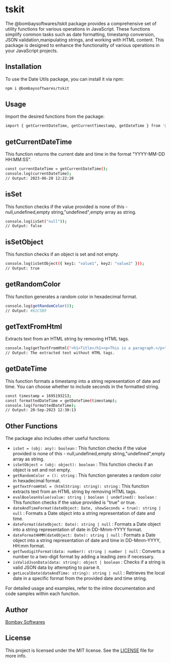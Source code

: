 # tskit

The @bombaysoftwares/tskit package provides a comprehensive set of utility functions for various operations in JavaScript. These functions simplify common tasks such as date formatting, timestamp conversion, JSON validation,manipulating strings, and working with HTML content. This package is designed to enhance the functionality of various operations in your JavaScript projects.

## Installation

To use the Date Utils package, you can install it via npm:

```bash
npm i @bombaysoftwares/tskit
```

## Usage

Import the desired functions from the package:

```bash
import { getCurrentDateTime, getCurrentTimestamp, getDateTime } from '@bombaysoftwares/tskit';
```

## getCurrentDateTime

This function returns the current date and time in the format "YYYY-MM-DD HH:MM:SS".

```bash
const currentDateTime = getCurrentDateTime();
console.log(currentDateTime);
// Output: 2023-06-20 12:22:20
```

## isSet

This function checks if the value provided is none of this - null,undefined,empty string,"undefined",empty array as string.

```bash
console.log(isSet("null"));
// Output: false
```

## isSetObject

This function checks if an object is set and not empty.

```bash
console.log(isSetObject({ key1: "value1", key2: "value2" }));
// Output: true
```

## getRandomColor

This function generates a random color in hexadecimal format.

```bash
console.log(getRandomColor());
// Output: #62C5B9
```

## getTextFromHtml

Extracts text from an HTML string by removing HTML tags.

```bash
console.log(getTextFromHtml("<h1>Title</h1><p>This is a paragraph.</p>"); returns TitleThis is a paragraph.);
// Output: The extracted text without HTML tags.
```

## getDateTime

This function formats a timestamp into a string representation of date and time. You can choose whether to include seconds in the formatted string.

```bash
const timestamp = 1695193213;
const formattedDateTime = getDateTime(timestamp);
console.log(formattedDateTime);
// Output: 20-Sep-2023 12:30:13
```
## Other Functions

The package also includes other useful functions:
- `isSet = (obj: any): boolean` : This function checks if the value provided is none of this - null,undefined,empty string,"undefined",empty array as string.
- `isSetObject = (obj: object): boolean` : This function checks if an object is set and not empty.
- `getRandomColor = (): string` : This function generates a random color in hexadecimal format.
- `getTextFromHtml = (htmlString: string): string` : This function extracts text from an HTML string by removing HTML tags.
- `evalBooleanValue(value: string | boolean | undefined): boolean` : This function checks if the value provided is "true" or true.
- `dateAndTimeFormat(dateObject: Date, showSeconds = true): string | null` : Formats a Date object into a string representation of date and time.
- `dateFormat(dateObject: Date): string | null` : Formats a Date object into a string representation of date in DD-Mmm-YYYY format.
- `dateFormatHHMM(dateObject: Date): string | null` : Formats a Date object into a string representation of date and time in DD-Mmm-YYYY, HH:mm format.
- `getTwodigitFormat(data: number): string | number | null` : Converts a number to a two-digit format by adding a leading zero if necessary.
- `isValidJsonData(data: string): object | boolean` : Checks if a string is valid JSON data by attempting to parse it.
- `getLocalDate(dateAndTime: string): string | null` : Retrieves the local date in a specific format from the provided date and time string.


For detailed usage and examples, refer to the inline documentation and code samples within each function.

## Author

[Bombay Softwares](https://www.bombaysoftwares.com/)

## License

This project is licensed under the MIT license. See the [LICENSE](LICENSE) file for more info.